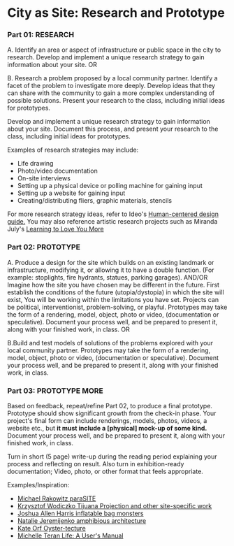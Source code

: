 # City as Site: Research and Prototype 

### Part 01: RESEARCH

A. Identify an area or aspect of infrastructure or public space in the city to research. Develop and implement a unique research strategy to gain information about your site. OR

B. Research a problem proposed by a local community partner. Identify a facet of the problem to investigate more deeply. Develop ideas that they can share with the community to gain a more complex understanding of possible solutions. Present your research to the class, including initial ideas for prototypes.

Develop and implement a unique research strategy to gain information about your site. Document this process, and present your research to the class, including initial ideas for prototypes.

Examples of research strategies may include:
* Life drawing
* Photo/video documentation
* On-site interviews
* Setting up a physical device or polling machine for gaining input
* Setting up a website for gaining input 
* Creating/distributing fliers, graphic materials, stencils

For more research strategy ideas, refer to Ideo's [Human-centered design guide.](https://www.ideo.com/post/design-kit) 
You may also reference artistic research projects such as Miranda July's [Learning to Love You More](http://learningtoloveyoumore.com/)

### Part 02: PROTOTYPE

A. Produce a design for the site which builds on an existing landmark or infrastructure, modifying it, or allowing it to have a double function. (For example: stoplights, fire hydrants, statues, parking garages). AND/OR Imagine how the site you have chosen may be different in the future. First establish the conditions of the future (utopia/dystopia) in which the site will exist, You will be working within the limitations you have set. Projects can be political, interventionist, problem-solving, or playful. Prototypes may take the form of a rendering, model, object, photo or video, (documentation or speculative). Document your process well, and be prepared to present it, along with your finished work, in class. OR 

B.Build and test models of solutions of the problems explored with your local community partner. Prototypes may take the form of a rendering, model, object, photo or video, (documentation or speculative). Document your process well, and be prepared to present it, along with your finished work, in class.


### Part 03: PROTOTYPE MORE
Based on feedback, repeat/refine Part 02, to produce a final prototype. Prototype should show significant growth from the check-in phase. Your project's final form can include renderings, models, photos, videos, a website etc., but **it must include a [physical] mock-up of some kind.** Document your process well, and be prepared to present it, along with your finished work, in class. 

Turn in short (5 page) write-up during the reading period explaining your process and reflecting on result. 
Also turn in exhibition-ready documentation; Video, photo, or other format that feels appropriate. 

Examples/Inspiration:
* [Michael Rakowitz paraSITE](http://www.michaelrakowitz.com/parasite/)
* [Krzysztof Wodiczko Tijuana Projection and other site-specific work](https://art21.org/artist/krzysztof-wodiczko/)
* [Joshua Allen Harris inflatable bag monsters](http://www.arttherapyblog.com/online/urban-street-art-5-inflatable-bag-monsters-by-joshua-allen-harris/#.W4hIpJNKg8Y)
* [Natalie Jeremijenko amphibious architecture](http://www.spontaneousinterventions.org/project/amphibious-architecture)
* [Kate Orf Oyster-tecture](https://www.6sqft.com/living-breakwaters-an-award-winning-project-brings-oyster-tecture-to-the-shores-of-staten-island/)
* [Michelle Teran Life: A User's Manual](http://www.ubermatic.org/?p=221) 

 


